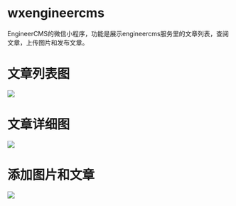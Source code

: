# wxengineercms
EngineerCMS的微信小程序，功能是展示engineercms服务里的文章列表，查阅文章，上传图片和发布文章。

# 文章列表图

![](https://user-images.githubusercontent.com/10678867/46146457-6e39d680-c295-11e8-9bca-db0df18506d4.png)

# 文章详细图

![](https://user-images.githubusercontent.com/10678867/46146413-4b0f2700-c295-11e8-8d73-67ab6c024d97.png)

# 添加图片和文章

![](https://user-images.githubusercontent.com/10678867/46146252-dfc55500-c294-11e8-832a-5893fbd46c07.png)
